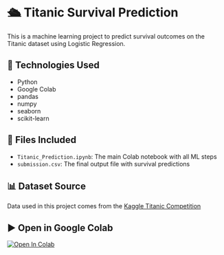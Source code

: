 # 🛳️ Titanic Survival Prediction

This is a machine learning project to predict survival outcomes on the Titanic dataset using Logistic Regression.

## 🔧 Technologies Used

- Python
- Google Colab
- pandas
- numpy
- seaborn
- scikit-learn

## 📁 Files Included

- `Titanic_Prediction.ipynb`: The main Colab notebook with all ML steps
- `submission.csv`: The final output file with survival predictions

## 📊 Dataset Source

Data used in this project comes from the [Kaggle Titanic Competition](https://www.kaggle.com/c/titanic)

## ▶️ Open in Google Colab

[![Open In Colab](https://colab.research.google.com/assets/colab-badge.svg)](https://colab.research.google.com/github/sakshi967/submission.csv/blob/main/Titanic_Prediction.ipynb)
